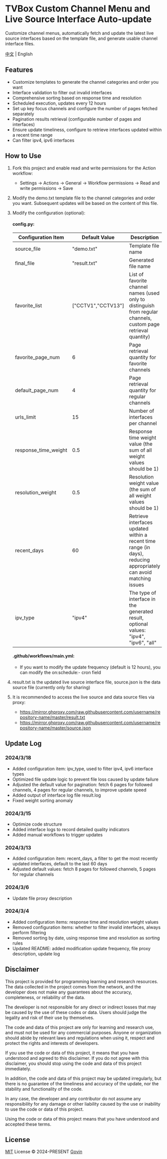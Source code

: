 # TVBox Custom Channel Menu and Live Source Interface Auto-update

Customize channel menus, automatically fetch and update the latest live source interfaces based on the template file, and generate usable channel interface files.

[中文](./README.md) | English

## Features

- Customize templates to generate the channel categories and order you want
- Interface validation to filter out invalid interfaces
- Comprehensive sorting based on response time and resolution
- Scheduled execution, updates every 12 hours
- Set up key focus channels and configure the number of pages fetched separately
- Pagination results retrieval (configurable number of pages and interfaces)
- Ensure update timeliness, configure to retrieve interfaces updated within a recent time range
- Can filter ipv4, ipv6 interfaces

## How to Use

1. Fork this project and enable read and write permissions for the Action workflow:

   - Settings → Actions → General → Workflow permissions → Read and write permissions → Save

2. Modify the demo.txt template file to the channel categories and order you want. Subsequent updates will be based on the content of this file.
3. Modify the configuration (optional):

   #### config.py:

   | Configuration Item   | Default Value      | Description                                                                                                        |
   | -------------------- | ------------------ | ------------------------------------------------------------------------------------------------------------------ |
   | source_file          | "demo.txt"         | Template file name                                                                                                 |
   | final_file           | "result.txt"       | Generated file name                                                                                                |
   | favorite_list        | ["CCTV1","CCTV13"] | List of favorite channel names (used only to distinguish from regular channels, custom page retrieval quantity)    |
   | favorite_page_num    | 6                  | Page retrieval quantity for favorite channels                                                                      |
   | default_page_num     | 4                  | Page retrieval quantity for regular channels                                                                       |
   | urls_limit           | 15                 | Number of interfaces per channel                                                                                   |
   | response_time_weight | 0.5                | Response time weight value (the sum of all weight values should be 1)                                              |
   | resolution_weight    | 0.5                | Resolution weight value (the sum of all weight values should be 1)                                                 |
   | recent_days          | 60                 | Retrieve interfaces updated within a recent time range (in days), reducing appropriately can avoid matching issues |
   | ipv_type             | "ipv4"             | The type of interface in the generated result, optional values: "ipv4", "ipv6", "all"                              |

   #### .github/workflows/main.yml:

   - If you want to modify the update frequency (default is 12 hours), you can modify the on:schedule:- cron field

4. result.txt is the updated live source interface file, source.json is the data source file (currently only for sharing)
5. It is recommended to access the live source and data source files via proxy:
   - https://mirror.ghproxy.com/raw.githubusercontent.com/username/repository-name/master/result.txt
   - https://mirror.ghproxy.com/raw.githubusercontent.com/username/repository-name/master/source.json

## Update Log

### 2024/3/18

- Added configuration item: ipv_type, used to filter ipv4, ipv6 interface types
- Optimized file update logic to prevent file loss caused by update failure
- Adjusted the default value for pagination: fetch 6 pages for followed channels, 4 pages for regular channels, to improve update speed
- Added output of interface log file result.log
- Fixed weight sorting anomaly

### 2024/3/15

- Optimize code structure
- Added interface logs to record detailed quality indicators
- Added manual workflows to trigger updates

### 2024/3/13

- Added configuration item: recent_days, a filter to get the most recently updated interfaces, default to the last 60 days
- Adjusted default values: fetch 8 pages for followed channels, 5 pages for regular channels

### 2024/3/6

- Update file proxy description

### 2024/3/4

- Added configuration items: response time and resolution weight values
- Removed configuration items: whether to filter invalid interfaces, always perform filtering
- Removed sorting by date, using response time and resolution as sorting rules
- Updated README: added modification update frequency, file proxy description, update log

## Disclaimer

This project is provided for programming learning and research resources. The data collected in the project comes from the network, and the developer does not make any guarantees about the accuracy, completeness, or reliability of the data.

The developer is not responsible for any direct or indirect losses that may be caused by the use of these codes or data. Users should judge the legality and risk of their use by themselves.

The code and data of this project are only for learning and research use, and must not be used for any commercial purposes. Anyone or organization should abide by relevant laws and regulations when using it, respect and protect the rights and interests of developers.

If you use the code or data of this project, it means that you have understood and agreed to this disclaimer. If you do not agree with this disclaimer, you should stop using the code and data of this project immediately.

In addition, the code and data of this project may be updated irregularly, but there is no guarantee of the timeliness and accuracy of the update, nor the stability and functionality of the code.

In any case, the developer and any contributor do not assume any responsibility for any damage or other liability caused by the use or inability to use the code or data of this project.

Using the code or data of this project means that you have understood and accepted these terms.

## License

[MIT](./LICENSE) License &copy; 2024-PRESENT [Govin](https://github.com/guovin)
